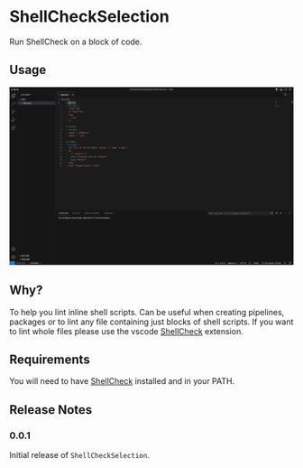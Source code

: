 # ShellCheckSelection

Run ShellCheck on a block of code. 

## Usage

![Usage GIF](https://github.com/lionas32/shellcheckselection/blob/main/images/usage.gif)

## Why?

To help you lint inline shell scripts. Can be useful when creating pipelines, packages or to lint any file containing just blocks
of shell scripts. If you want to lint whole files please use the vscode [ShellCheck](https://github.com/vscode-shellcheck/vscode-shellcheck) extension.

## Requirements

You will need to have [ShellCheck](https://github.com/koalaman/shellcheck) installed and in your PATH.

## Release Notes

### 0.0.1

Initial release of `ShellCheckSelection`.
